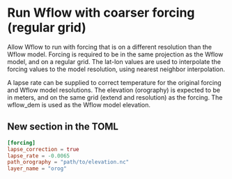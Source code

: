 # Run Wflow with coarser forcing (regular grid)

Allow Wflow to run with forcing that is on a different resolution than the Wflow model. Forcing
is required to be in the same projection as the Wflow model, and on a regular grid. The lat-lon
values are used to interpolate the forcing values to the model resolution, using nearest
neighbor interpolation.

A lapse rate can be supplied to correct temperature for the original forcing and Wflow model
resolutions. The elevation (orography) is expected to be in meters, and on the same grid
(extend and resolution) as the forcing. The wflow_dem is used as the Wflow model elevation.

## New section in the TOML

```toml
[forcing]
lapse_correction = true
lapse_rate = -0.0065
path_orography = "path/to/elevation.nc"
layer_name = "orog"
```